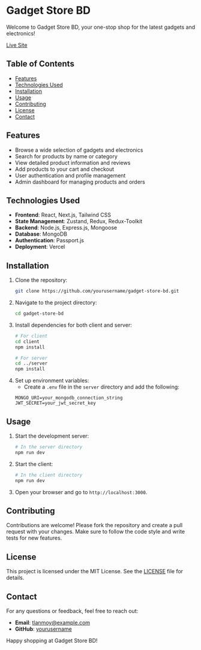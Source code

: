 # Gadget Store BD

Welcome to Gadget Store BD, your one-stop shop for the latest gadgets and electronics!

[Live Site](https://gadget-storebd.vercel.app)

## Table of Contents
- [Features](#features)
- [Technologies Used](#technologies-used)
- [Installation](#installation)
- [Usage](#usage)
- [Contributing](#contributing)
- [License](#license)
- [Contact](#contact)

## Features
- Browse a wide selection of gadgets and electronics
- Search for products by name or category
- View detailed product information and reviews
- Add products to your cart and checkout
- User authentication and profile management
- Admin dashboard for managing products and orders

## Technologies Used
- **Frontend**: React, Next.js, Tailwind CSS
- **State Management**: Zustand, Redux, Redux-Toolkit
- **Backend**: Node.js, Express.js, Mongoose
- **Database**: MongoDB
- **Authentication**: Passport.js
- **Deployment**: Vercel

## Installation
1. Clone the repository:
    ```bash
    git clone https://github.com/yourusername/gadget-store-bd.git
    ```
2. Navigate to the project directory:
    ```bash
    cd gadget-store-bd
    ```
3. Install dependencies for both client and server:
    ```bash
    # For client
    cd client
    npm install

    # For server
    cd ../server
    npm install
    ```
4. Set up environment variables:
    - Create a `.env` file in the `server` directory and add the following:
    ```env
    MONGO_URI=your_mongodb_connection_string
    JWT_SECRET=your_jwt_secret_key
    ```

## Usage
1. Start the development server:
    ```bash
    # In the server directory
    npm run dev
    ```
2. Start the client:
    ```bash
    # In the client directory
    npm run dev
    ```
3. Open your browser and go to `http://localhost:3000`.

## Contributing
Contributions are welcome! Please fork the repository and create a pull request with your changes. Make sure to follow the code style and write tests for new features.

## License
This project is licensed under the MIT License. See the [LICENSE](LICENSE) file for details.

## Contact
For any questions or feedback, feel free to reach out:

- **Email**: [tlanmoy@example.com](mailto:tlanmoy@example.com)
- **GitHub**: [yourusername](https://github.com/yourusername)

Happy shopping at Gadget Store BD!


